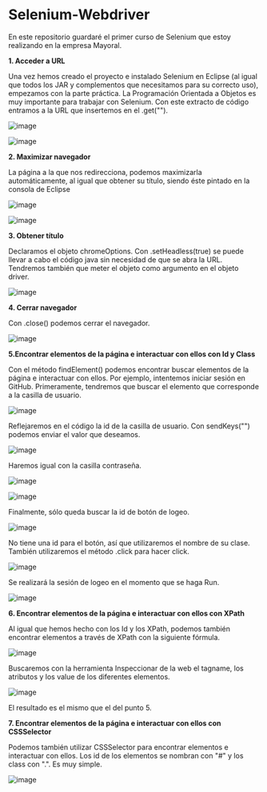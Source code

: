 # Selenium-Webdriver

En este repositorio guardaré el primer curso de Selenium que estoy realizando en la empresa Mayoral. 

**1. Acceder a URL** 

Una vez hemos creado el proyecto e instalado Selenium en Eclipse (al igual que todos los JAR y complementos que necesitamos para su correcto uso), empezamos con la parte práctica. La Programación Orientada a Objetos es muy importante para trabajar con Selenium. 
Con este extracto de código entramos a la URL que insertemos en el .get("").

![image](https://user-images.githubusercontent.com/91873618/158797017-4f88e999-7529-4559-a7e7-f5b9dcb1d52e.png)

![image](https://user-images.githubusercontent.com/91873618/158797076-f07bb3a6-d505-4fbb-9e19-8e5a0ad3abda.png)

**2. Maximizar navegador**

La página a la que nos redirecciona, podemos maximizarla automáticamente, al igual que obtener su título, siendo éste pintado en la consola de Eclipse


![image](https://user-images.githubusercontent.com/91873618/158798134-37dce832-7b83-401b-9099-7b5625ce497b.png)


![image](https://user-images.githubusercontent.com/91873618/158798329-61ee9d35-1e65-4b8c-8c9f-ead4182ee8a7.png)

**3. Obtener título** 

Declaramos el objeto chromeOptions. Con .setHeadless(true) se puede llevar a cabo el código java sin necesidad de que se abra la URL. Tendremos también que meter el objeto como argumento en el objeto driver.


![image](https://user-images.githubusercontent.com/91873618/158801688-6eb0d907-0219-492f-8f2f-16f417bcf907.png)


**4. Cerrar navegador**

Con .close() podemos cerrar el navegador.


![image](https://user-images.githubusercontent.com/91873618/158802117-210e8fb5-1d36-48cb-827a-4501745e410b.png)



**5.Encontrar elementos de la página e interactuar con ellos con Id y Class**

Con el método findElement() podemos encontrar buscar elementos de la página e interactuar con ellos. Por ejemplo, intentemos iniciar sesión en GitHub.
Primeramente, tendremos que buscar el elemento que corresponde a la casilla de usuario.


![image](https://user-images.githubusercontent.com/91873618/158810254-a697df15-3650-4d56-bf7d-b8da6b1eefb4.png)


Reflejaremos en el código la id de la casilla de usuario. Con sendKeys("") podemos enviar el valor que deseamos.


![image](https://user-images.githubusercontent.com/91873618/158810482-5e8e5f24-7a16-4f0f-9f41-b70f246b3e90.png)


Haremos igual con la casilla contraseña.

![image](https://user-images.githubusercontent.com/91873618/158810794-f12b1525-f8c4-42bf-9edb-e697a9fb58fe.png)


![image](https://user-images.githubusercontent.com/91873618/158811108-ccc74183-d2de-4fb8-8642-20371b449a77.png)


Finalmente, sólo queda buscar la id de botón de logeo. 


![image](https://user-images.githubusercontent.com/91873618/158810988-f076f12f-6671-4bc1-938d-ae30f0742ce7.png)


No tiene una id para el botón, así que utilizaremos el nombre de su clase. También utilizaremos el método .click para hacer click.


![image](https://user-images.githubusercontent.com/91873618/158811365-fe65c6be-db62-4432-8da9-f098800dfbed.png)


Se realizará la sesión de logeo en el momento que se haga Run.


![image](https://user-images.githubusercontent.com/91873618/158811783-ad7957be-c655-43c6-b3be-0f79a9f8e716.png)


**6. Encontrar elementos de la página e interactuar con ellos con XPath**

Al igual que hemos hecho con los Id y los XPath, podemos también encontrar elementos a través de XPath con la siguiente fórmula.


![image](https://user-images.githubusercontent.com/91873618/158822440-88211bac-27a1-41fa-9cf8-f7ad2e4edd64.png)


Buscaremos con la herramienta Inspeccionar de la web el tagname, los atributos y los value de los diferentes elementos.


![image](https://user-images.githubusercontent.com/91873618/158822975-72f5c9f0-a258-4848-adbc-2c5261e41794.png)


El resultado es el mismo que el del punto 5.

**7. Encontrar elementos de la página e interactuar con ellos con CSSSelector**

Podemos también utilizar CSSSelector para encontrar elementos e interactuar con ellos. Los id de los elementos se nombran con "#" y los class con ".".
Es muy simple.


![image](https://user-images.githubusercontent.com/91873618/158824643-35170d0e-5bef-4b22-81c6-85c3698ba687.png)

